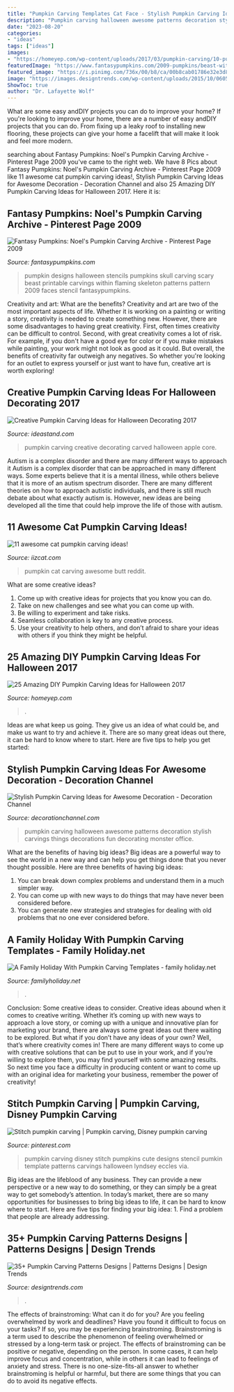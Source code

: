 ```yaml
---
title: "Pumpkin Carving Templates Cat Face - Stylish Pumpkin Carving Ideas For Awesome Decoration"
description: "Pumpkin carving halloween awesome patterns decoration stylish carvings things decorations fun decorating monster office"
date: "2023-08-20"
categories:
- "ideas"
tags: ["ideas"]
images:
- "https://homeyep.com/wp-content/uploads/2017/03/pumpkin-carving/10-pumpkin-carving-ideas-for-halloween.jpg"
featuredImage: "https://www.fantasypumpkins.com/2009-pumpkins/beast-within922.jpg"
featured_image: "https://i.pinimg.com/736x/00/b8/ca/00b8cab01786e32e3d8782c222c38472--creative-pumpkins-pumpkin-stencil.jpg"
image: "https://images.designtrends.com/wp-content/uploads/2015/10/06051953/Skeleton-Pumpkin-Carving.jpg"
ShowToc: true
author: "Dr. Lafayette Wolf"
---
```



What are some easy andDIY projects you can do to improve your home?
If you're looking to improve your home, there are a number of easy andDIY projects that you can do. From fixing up a leaky roof to installing new flooring, these projects can give your home a facelift that will make it look and feel more modern.

	

		
searching about Fantasy Pumpkins: Noel&#039;s Pumpkin Carving Archive - Pinterest Page 2009 you've came to the right web. We have 8 Pics about Fantasy Pumpkins: Noel&#039;s Pumpkin Carving Archive - Pinterest Page 2009 like 11 awesome cat pumpkin carving ideas!, Stylish Pumpkin Carving Ideas for Awesome Decoration - Decoration Channel and also 25 Amazing DIY Pumpkin Carving Ideas for Halloween 2017. Here it is:
		
    
## Fantasy Pumpkins: Noel&#039;s Pumpkin Carving Archive - Pinterest Page 2009

<img loading=lazy src="https://www.fantasypumpkins.com/2009-pumpkins/beast-within922.jpg" onerror="this.onerror=null;this.src='https://tse1.mm.bing.net/th?id=OIP.pIIbk4MBXDFumoQyp0lN1AHaIl&amp;pid=15.1';" alt="Fantasy Pumpkins: Noel&#039;s Pumpkin Carving Archive - Pinterest Page 2009">

_Source: fantasypumpkins.com_

>pumpkin designs halloween stencils pumpkins skull carving scary beast printable carvings within flaming skeleton patterns pattern 2009 faces stencil fantasypumpkins. 

	

Creativity and art: What are the benefits?
Creativity and art are two of the most important aspects of life. Whether it is working on a painting or writing a story, creativity is needed to create something new. However, there are some disadvantages to having great creativity. First, often times creativity can be difficult to control. Second, with great creativity comes a lot of risk. For example, if you don't have a good eye for color or if you make mistakes while painting, your work might not look as good as it could. But overall, the benefits of creativity far outweigh any negatives. So whether you're looking for an outlet to express yourself or just want to have fun, creative art is worth exploring!

    
## Creative Pumpkin Carving Ideas For Halloween Decorating 2017

<img loading=lazy src="https://ideastand.com/wp-content/uploads/2016/10/pumpkin-carving-ideas/12-pumpkin-carving-ideas.jpg" onerror="this.onerror=null;this.src='https://tse4.mm.bing.net/th?id=OIP.zxMvJDZe26sStO-OZ_A4WgHaLK&amp;pid=15.1';" alt="Creative Pumpkin Carving Ideas for Halloween Decorating 2017">

_Source: ideastand.com_

>pumpkin carving creative decorating carved halloween apple core. 

	

Autism is a complex disorder and there are many different ways to approach it
Autism is a complex disorder that can be approached in many different ways. Some experts believe that it is a mental illness, while others believe that it is more of an autism spectrum disorder. There are many different theories on how to approach autistic individuals, and there is still much debate about what exactly autism is. However, new ideas are being developed all the time that could help improve the life of those with autism.

    
## 11 Awesome Cat Pumpkin Carving Ideas!

<img loading=lazy src="https://www.iizcat.com/uploads/2016/10/ntuq5-fri30.jpg" onerror="this.onerror=null;this.src='https://tse3.mm.bing.net/th?id=OIP._RvO_QuO0sCRyd5Q2tR1kQHaJ3&amp;pid=15.1';" alt="11 awesome cat pumpkin carving ideas!">

_Source: iizcat.com_

>pumpkin cat carving awesome butt reddit. 

	

What are some creative ideas?
1. Come up with creative ideas for projects that you know you can do.
2. Take on new challenges and see what you can come up with. 
3. Be willing to experiment and take risks. 
4. Seamless collaboration is key to any creative process. 
5. Use your creativity to help others, and don’t afraid to share your ideas with others if you think they might be helpful.

    
## 25 Amazing DIY Pumpkin Carving Ideas For Halloween 2017

<img loading=lazy src="https://homeyep.com/wp-content/uploads/2017/03/pumpkin-carving/10-pumpkin-carving-ideas-for-halloween.jpg" onerror="this.onerror=null;this.src='https://tse1.mm.bing.net/th?id=OIP.5W0Nmp4oyFbZgj7sDX2vEwHaLI&amp;pid=15.1';" alt="25 Amazing DIY Pumpkin Carving Ideas for Halloween 2017">

_Source: homeyep.com_

>. 

	

Ideas are what keep us going. They give us an idea of what could be, and make us want to try and achieve it. There are so many great ideas out there, it can be hard to know where to start. Here are five tips to help you get started: 

    
## Stylish Pumpkin Carving Ideas For Awesome Decoration - Decoration Channel

<img loading=lazy src="http://decorationchannel.com/wp-content/uploads/2016/10/awesome-pumpkin-carving-ideas.jpg" onerror="this.onerror=null;this.src='https://tse1.mm.bing.net/th?id=OIP.Sv5lAOP3KlkG2X1681KXvQHaD4&amp;pid=15.1';" alt="Stylish Pumpkin Carving Ideas for Awesome Decoration - Decoration Channel">

_Source: decorationchannel.com_

>pumpkin carving halloween awesome patterns decoration stylish carvings things decorations fun decorating monster office. 

	

What are the benefits of having big ideas?
Big ideas are a powerful way to see the world in a new way and can help you get things done that you never thought possible. Here are three benefits of having big ideas: 
1. You can break down complex problems and understand them in a much simpler way. 
2. You can come up with new ways to do things that may have never been considered before. 
3. You can generate new strategies and strategies for dealing with old problems that no one ever considered before.

    
## A Family Holiday With Pumpkin Carving Templates - Family Holiday.net

<img loading=lazy src="https://www.familyholiday.net/wp-content/uploads/2011/10/1017_piratepumpkincarving-.jpg" onerror="this.onerror=null;this.src='https://tse3.mm.bing.net/th?id=OIP.VwKUBSCAFawDO-rOMuy1hgHaHa&amp;pid=15.1';" alt="A Family Holiday With Pumpkin Carving Templates - family holiday.net">

_Source: familyholiday.net_

>. 

	

Conclusion: Some creative ideas to consider.
Creative ideas abound when it comes to creative writing. Whether it’s coming up with new ways to approach a love story, or coming up with a unique and innovative plan for marketing your brand, there are always some great ideas out there waiting to be explored. But what if you don’t have any ideas of your own? Well, that’s where creativity comes in! There are many different ways to come up with creative solutions that can be put to use in your work, and if you’re willing to explore them, you may find yourself with some amazing results. So next time you face a difficulty in producing content or want to come up with an original idea for marketing your business, remember the power of creativity!

    
## Stitch Pumpkin Carving | Pumpkin Carving, Disney Pumpkin Carving

<img loading=lazy src="https://i.pinimg.com/736x/00/b8/ca/00b8cab01786e32e3d8782c222c38472--creative-pumpkins-pumpkin-stencil.jpg" onerror="this.onerror=null;this.src='https://tse4.mm.bing.net/th?id=OIP.3mhEEjPLFShpNM3gN10fCAHaFj&amp;pid=15.1';" alt="Stitch pumpkin carving | Pumpkin carving, Disney pumpkin carving">

_Source: pinterest.com_

>pumpkin carving disney stitch pumpkins cute designs stencil pumkin template patterns carvings halloween lyndsey eccles via. 

	

Big ideas are the lifeblood of any business. They can provide a new perspective or a new way to do something, or they can simply be a great way to get somebody’s attention. In today’s market, there are so many opportunities for businesses to bring big ideas to life, it can be hard to know where to start. Here are five tips for finding your big idea: 1. Find a problem that people are already addressing.

    
## 35+ Pumpkin Carving Patterns Designs | Patterns Designs | Design Trends

<img loading=lazy src="https://images.designtrends.com/wp-content/uploads/2015/10/06051953/Skeleton-Pumpkin-Carving.jpg" onerror="this.onerror=null;this.src='https://tse2.mm.bing.net/th?id=OIP.trydWLGW94VB3sXPWtUYtgHaHa&amp;pid=15.1';" alt="35+ Pumpkin Carving Patterns Designs | Patterns Designs | Design Trends">

_Source: designtrends.com_

>. 

	

The effects of brainstroming: What can it do for you?
Are you feeling overwhelmed by work and deadlines? Have you found it difficult to focus on your tasks? If so, you may be experiencing brainstroming. Brainstroming is a term used to describe the phenomenon of feeling overwhelmed or stressed by a long-term task or project. The effects of brainstroming can be positive or negative, depending on the person. In some cases, it can help improve focus and concentration, while in others it can lead to feelings of anxiety and stress. There is no one-size-fits-all answer to whether brainstroming is helpful or harmful, but there are some things that you can do to avoid its negative effects.

